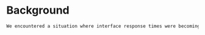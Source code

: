 # Background

```markdown
We encountered a situation where interface response times were becoming slower and slower due to high traffic volumes


```